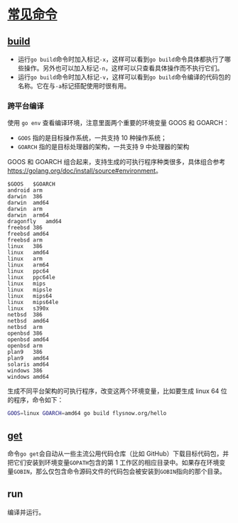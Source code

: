 # [常见命令](https://golang.google.cn/cmd/go/)

## [build](https://golang.org/pkg/go/build/)

- 运行`go build`命令时加入标记`-x`，这样可以看到`go build`命令具体都执行了哪些操作。另外也可以加入标记`-n`，这样可以只查看具体操作而不执行它们。
- 运行`go build`命令时加入标记`-v`，这样可以看到`go build`命令编译的代码包的名称。它在与`-a`标记搭配使用时很有用。

### 跨平台编译

使用 `go env` 查看编译环境，注意里面两个重要的环境变量 GOOS 和 GOARCH：

- `GOOS` 指的是目标操作系统，一共支持 10 种操作系统；
- `GOARCH` 指的是目标处理器的架构，一共支持 9 中处理器的架构

GOOS 和 GOARCH 组合起来，支持生成的可执行程序种类很多，具体组合参考<https://golang.org/doc/install/source#environment>。

    $GOOS	$GOARCH
    android	arm
    darwin	386
    darwin	amd64
    darwin	arm
    darwin	arm64
    dragonfly	amd64
    freebsd	386
    freebsd	amd64
    freebsd	arm
    linux	386
    linux	amd64
    linux	arm
    linux	arm64
    linux	ppc64
    linux	ppc64le
    linux	mips
    linux	mipsle
    linux	mips64
    linux	mips64le
    linux	s390x
    netbsd	386
    netbsd	amd64
    netbsd	arm
    openbsd	386
    openbsd	amd64
    openbsd	arm
    plan9	386
    plan9	amd64
    solaris	amd64
    windows	386
    windows	amd64

生成不同平台架构的可执行程序，改变这两个环境变量，比如要生成 linux 64 位的程序，命令如下：

```sh
GOOS=linux GOARCH=amd64 go build flysnow.org/hello
```

## [get](https://golang.org/doc/articles/go_command.html#tmp_3)

命令`go get`会自动从一些主流公用代码仓库（比如 GitHub）下载目标代码包，并把它们安装到环境变量`GOPATH`包含的第 1 工作区的相应目录中。如果存在环境变量`GOBIN`，那么仅包含命令源码文件的代码包会被安装到`GOBIN`指向的那个目录。

## run

编译并运行。
